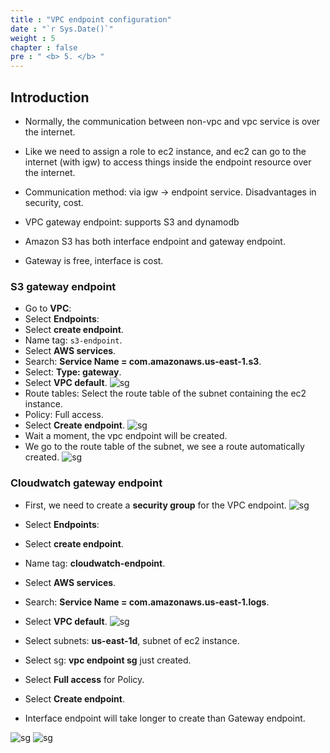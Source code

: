 ```yaml
---
title : "VPC endpoint configuration"
date : "`r Sys.Date()`"
weight : 5
chapter : false
pre : " <b> 5. </b> "
---
```

## Introduction
- Normally, the communication between non-vpc and vpc service is over the internet.

- Like we need to assign a role to ec2 instance, and ec2 can go to the internet (with igw) to access things inside the endpoint resource over the internet.

- Communication method: via igw -> endpoint service. Disadvantages in security, cost.

- VPC gateway endpoint: supports S3 and dynamodb

- Amazon S3 has both interface endpoint and gateway endpoint.

- Gateway is free, interface is cost.

### S3 gateway endpoint
* Go to **VPC**:
* Select **Endpoints**:
* Select **create endpoint**.
* Name tag: ```s3-endpoint```.
* Select **AWS services**.
* Search: **Service Name = com.amazonaws.us-east-1.s3**.
* Select: **Type: gateway**.
* Select **VPC default**.
![sg](/ws1/images/5.fwd/5.1_.png)
* Route tables: Select the route table of the subnet containing the ec2 instance.
* Policy: Full access.
* Select **Create endpoint**.
![sg](/ws1/images/5.fwd/5.2_.png)
* Wait a moment, the vpc endpoint will be created.
* We go to the route table of the subnet, we see a route automatically created.
![sg](/ws1/images/5.fwd/5.3.png)

### Cloudwatch gateway endpoint
* First, we need to create a **security group** for the VPC endpoint.
![sg](/ws1/images/5.fwd/5.5.png)

* Select **Endpoints**:
* Select **create endpoint**.
* Name tag: **cloudwatch-endpoint**.
* Select **AWS services**.
* Search: **Service Name = com.amazonaws.us-east-1.logs**.
* Select **VPC default**.
![sg](/ws1/images/5.fwd/5.12.png)
* Select subnets: **us-east-1d**, subnet of ec2 instance.
* Select sg: **vpc endpoint sg** just created.
* Select **Full access** for Policy.
* Select **Create endpoint**.
* Interface endpoint will take longer to create than Gateway endpoint.

![sg](/ws1/images/5.fwd/5.13.png) ![sg](/ws1/images/5.fwd/5.4.png)